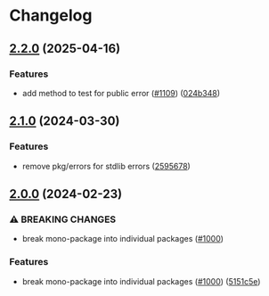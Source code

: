 # Changelog

## [2.2.0](https://github.com/chanzuckerberg/go-misc/compare/errors-v2.1.0...errors-v2.2.0) (2025-04-16)


### Features

* add method to test for public error ([#1109](https://github.com/chanzuckerberg/go-misc/issues/1109)) ([024b348](https://github.com/chanzuckerberg/go-misc/commit/024b3484b01cd284024c545d36457453cc34f939))

## [2.1.0](https://github.com/chanzuckerberg/go-misc/compare/errors-v2.0.0...errors-v2.1.0) (2024-03-30)


### Features

* remove pkg/errors for stdlib errors ([2595678](https://github.com/chanzuckerberg/go-misc/commit/2595678e85b64b6eb394fa97aeba90ffa7e638d3))

## [2.0.0](https://github.com/chanzuckerberg/go-misc/compare/errors-v1.12.0...errors-v2.0.0) (2024-02-23)


### ⚠ BREAKING CHANGES

* break mono-package into individual packages ([#1000](https://github.com/chanzuckerberg/go-misc/issues/1000))

### Features

* break mono-package into individual packages ([#1000](https://github.com/chanzuckerberg/go-misc/issues/1000)) ([5151c5e](https://github.com/chanzuckerberg/go-misc/commit/5151c5e6a03d706156ac0a5b437875ab1600af6c))
